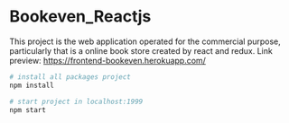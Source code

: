 # Bookeven_Reactjs
This project is the web application operated for the commercial purpose, particularly that is a online book store created by react and redux.
Link preview: https://frontend-bookeven.herokuapp.com/

```bash
# install all packages project
npm install

# start project in localhost:1999
npm start
```

